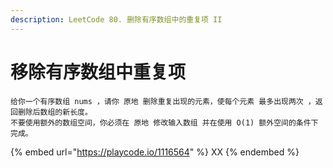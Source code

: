 ```yaml
---
description: LeetCode 80. 删除有序数组中的重复项 II
---
```


# 移除有序数组中重复项

```
给你一个有序数组 nums ，请你 原地 删除重复出现的元素，使每个元素 最多出现两次 ，返回删除后数组的新长度。
不要使用额外的数组空间，你必须在 原地 修改输入数组 并在使用 O(1) 额外空间的条件下完成。
```

{% embed url="https://playcode.io/1116564" %}
XX
{% endembed %}
